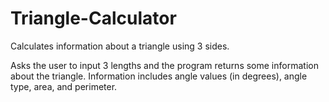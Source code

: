 # Triangle-Calculator
Calculates information about a triangle using 3 sides.

Asks the user to input 3 lengths and the program returns some information about the triangle. Information includes angle values (in degrees), angle type, area, and perimeter.
